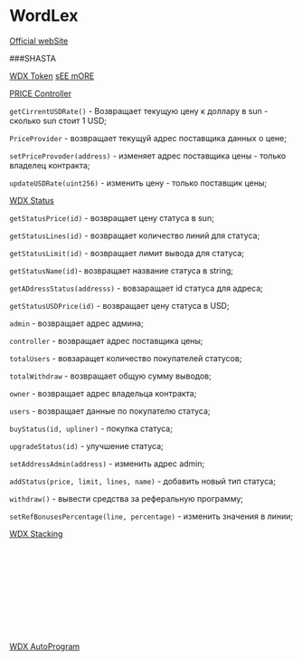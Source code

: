 # WordLex
[Official webSite](https://www.wordlex.finance/)


###SHASTA

[WDX Token](https://shasta.tronscan.org/#/contract/TLvkw4r7pLS4Tc5FXPMoze5rMM8z3GGFCJ/code)
[sEE mORE](https://github.com/zyumingfit/TRC20-Contract-Template)


[PRICE Controller](https://shasta.tronscan.org/#/contract/TKYPBQcowb8cmTBrhXbNJyUSeZWkqqhBYW/code)


```getCirrentUSDRate()``` - Возвращает текущую цену к доллару в sun - сколько sun стоит 1 USD;


```PriceProvider``` - возвращает текущуй адрес поставщика данных о цене;


```setPriceProvoder(address)``` - изменяет адрес поставщика цены - только владелец контракта;


```updateUSDRate(uint256)``` - изменить цену - только поставщик цены;


[WDX Status](https://shasta.tronscan.org/#/contract/TFMd4jX9zYBUAaxGenDZT8CEn3DLCFufZd/code)


```getStatusPrice(id)``` - возвращает цену статуса в sun;


```getStatusLines(id)``` - возвращает количество линий для статуса;


```getStatusLimit(id)``` - возвращает лимит вывода для статуса;


```getStatusName(id)```- возвращает название статуса в string;


```getADdressStatus(addresss)``` - вовзаращает id статуса для адреса;


```getStatusUSDPrice(id)``` - возвращает цену статуса в USD;


```admin``` - возвращает адрес админа;


```controller``` - возвращает  адрес поставщика цены;


```totalUsers``` - вовзаращет количество покупателей статусов;


```totalWithdraw``` - возвращает общую сумму выводов;


```owner``` - возвращает адрес владельца контракта;


```users``` - возвращает данные по покупателю статуса;


```buyStatus(id, upliner)``` - покупка статуса;


```upgradeStatus(id)``` - улучшение статуса;


```setAddressAdmin(address)``` - изменить адрес admin;


```addStatus(price, limit, lines, name)``` - добавить новый тип статуса;


```withdraw()``` - вывести средства за реферальную программу;


```setRefBonusesPercentage(line, percentage)``` - изменить значения в линии;


[WDX Stacking]( )
```
```

```
```

```
```

```
```

```
```

```
```

```
```

```
```

```
```

```
```

```
```

```
```


[WDX AutoProgram]( )
